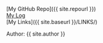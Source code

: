 [My GitHub Repo]({{ site.repourl }}) <br>
[My Log](TXT/mylog.txt) <br>
[My Links]({{ site.baseurl }}/LINKS/)

Author: {{ site.author }}
